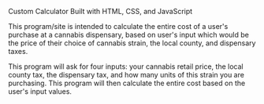 Custom Calculator
Built with HTML, CSS, and JavaScript

This program/site is intended to calculate the entire cost of a user's purchase at a cannabis dispensary, based on user's input which would be the price of their choice of cannabis strain, the local county, and dispensary taxes.

This program will ask for four inputs: your cannabis retail price, the local county tax, the dispensary tax, and how many units of this strain you are purchasing. This program will then calculate the entire cost based on the user's input values.
